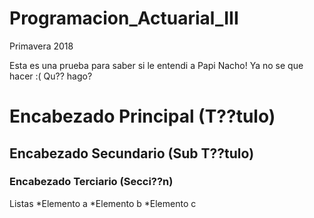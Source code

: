 # Programacion_Actuarial_III
Primavera 2018

Esta es una prueba para saber si le entendi a Papi Nacho! Ya no se que hacer :( Qu?? hago?

# Encabezado Principal (T??tulo)
## Encabezado Secundario (Sub T??tulo)
### Encabezado Terciario (Secci??n)

Listas 
*Elemento a
*Elemento b
*Elemento c
